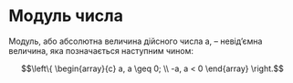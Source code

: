 # Модуль числа

Модуль, або абсолютна величина дійсного числа a, – невід’ємна величина, яка позначається наступним чином:

$$\left\{
\begin{array}{c}
a, a \geq 0; \\
-a, a < 0
\end{array}
\right.$$
